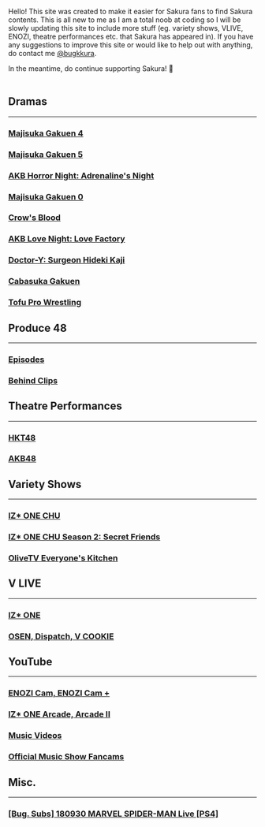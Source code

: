 Hello! This site was created to make it easier for Sakura fans to find Sakura contents. This is all new to me as I am a total noob at coding so  I will be slowly updating this site to include more stuff (eg. variety shows, VLIVE, ENOZI, theatre performances etc. that Sakura has appeared in). If you have any suggestions to improve this site or would like to help out with anything, do contact me <a target="_blank" href="https://twitter.com/bugkkura"> @bugkkura</a>.

In the meantime, do continue supporting Sakura! 🥰
<br>
<br>
## Dramas
* * *

<h3><a href="./md/dramas/majisuka gakuen 4/majisuka gakuen 4.html">Majisuka Gakuen 4</a></h3>
<h3><a href="./md/dramas/majisuka gakuen 5/majisuka gakuen 5.html">Majisuka Gakuen 5</a></h3>
<h3><a href="./md/dramas/akb horror night.html">AKB Horror Night: Adrenaline's Night</a></h3>
<h3><a href="./md/dramas/majisuka gakuen 0.html">Majisuka Gakuen 0</a></h3>
<h3><a href="./md/dramas/crow's blood/crow's blood.html">Crow's Blood</a></h3>
<h3><a href="./md/dramas/akb love night.html">AKB Love Night: Love Factory</a></h3>
<h3><a href="./md/dramas/doctor y/doctor y.html">Doctor-Y: Surgeon Hideki Kaji</a></h3>
<h3><a href="./md/dramas/cabasuka gakuen/cabasuka gakuen.html">Cabasuka Gakuen</a></h3>
<h3><a href="./md/dramas/tofu pro wrestling/tofu pro wrestling.html">Tofu Pro Wrestling</a></h3>

## Produce 48
* * *
<h3><a href="./md/produce 48/produce 48 episodes.html">Episodes</a></h3>
<h3><a href="./md/produce 48/produce 48 behind clips.html">Behind Clips</a></h3>

## Theatre Performances
* * *
<h3><a href="./md/theatre performances/hkt48 theatre.html">HKT48</a></h3>
<h3><a href="./md/theatre performances/akb48 theatre.html">AKB48</a></h3>

## Variety Shows
* * *
<h3><a href="./md/variety/izone chu/izone chu.html">IZ* ONE CHU</a></h3>
<h3><a href="./md/variety/izone chu s2/izone chu s2.html">IZ* ONE CHU Season 2: Secret Friends</a></h3>
<h3><a href="./md/variety/everyone's kitchen/everyone's kitchen.html">OliveTV Everyone's Kitchen</a></h3>

## V LIVE
* * *
<h3><a href="./md/vlive/vlive.md">IZ* ONE</a></h3>
<h3><a href="./md/vlive/osen.html">OSEN, Dispatch, V COOKIE</a></h3>

## YouTube
* * *
<h3><a href="./md/youtube/enozi cam.html">ENOZI Cam, ENOZI Cam +</a></h3>
<h3><a href="./md/youtube/izone arcade.html"> IZ* ONE Arcade, Arcade II</a></h3>
<h3><a href="./md/youtube/music videos.html">Music Videos</a></h3>
<h3><a href="./md/youtube/official music show fancams.html">Official Music Show Fancams</a></h3>

## Misc.
* * *
<h3><a href="./md/misc/180930SakuraSpiderman.html">[Bug. Subs] 180930 MARVEL SPIDER-MAN Live [PS4]</a></h3>
